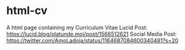 # html-cv
A html page containing my Curriculum Vitae
Lucid Post: https://lucid.blog/olatunde.moj/post/1566512621
Social Media Post: https://twitter.com/AmoLadoja/status/1164687084600340481?s=20
